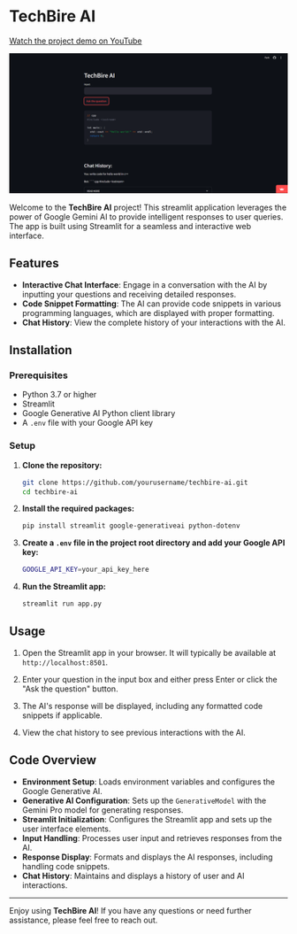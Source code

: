 # TechBire AI

[Watch the project demo on YouTube](https://www.youtube.com/watch?v=Toku4YUv2aQ)

![](ss.png)

Welcome to the **TechBire AI** project! This streamlit application leverages the power of Google Gemini AI to provide intelligent responses to user queries. The app is built using Streamlit for a seamless and interactive web interface.

## Features

- **Interactive Chat Interface**: Engage in a conversation with the AI by inputting your questions and receiving detailed responses.
- **Code Snippet Formatting**: The AI can provide code snippets in various programming languages, which are displayed with proper formatting.
- **Chat History**: View the complete history of your interactions with the AI.

## Installation

### Prerequisites

- Python 3.7 or higher
- Streamlit
- Google Generative AI Python client library
- A `.env` file with your Google API key

### Setup

1. **Clone the repository:**
    ```sh
    git clone https://github.com/yourusername/techbire-ai.git
    cd techbire-ai
    ```

2. **Install the required packages:**
    ```sh
    pip install streamlit google-generativeai python-dotenv
    ```

3. **Create a `.env` file in the project root directory and add your Google API key:**
    ```sh
    GOOGLE_API_KEY=your_api_key_here
    ```

4. **Run the Streamlit app:**
    ```sh
    streamlit run app.py
    ```

## Usage

1. Open the Streamlit app in your browser. It will typically be available at `http://localhost:8501`.

2. Enter your question in the input box and either press Enter or click the "Ask the question" button.

3. The AI's response will be displayed, including any formatted code snippets if applicable.

4. View the chat history to see previous interactions with the AI.

## Code Overview

- **Environment Setup**: Loads environment variables and configures the Google Generative AI.
- **Generative AI Configuration**: Sets up the `GenerativeModel` with the Gemini Pro model for generating responses.
- **Streamlit Initialization**: Configures the Streamlit app and sets up the user interface elements.
- **Input Handling**: Processes user input and retrieves responses from the AI.
- **Response Display**: Formats and displays the AI responses, including handling code snippets.
- **Chat History**: Maintains and displays a history of user and AI interactions.

---

Enjoy using **TechBire AI**! If you have any questions or need further assistance, please feel free to reach out.
